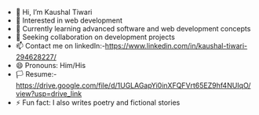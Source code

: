 - 👋 Hi, I’m Kaushal Tiwari
- 👀 Interested in web development
- 🌱 Currently learning advanced software and web development concepts
- 💞️ Seeking collaboration on development projects
- 📫 Contact me on linkedIn:-https://www.linkedin.com/in/kaushal-tiwari-294628227/
- 😄 Pronouns: Him/His
-  🏳 Resume:-https://drive.google.com/file/d/1UGLAGapYi0inXFQFVrt65EZ9hf4NUIqO/view?usp=drive_link
- ⚡ Fun fact: I also writes poetry and fictional stories

